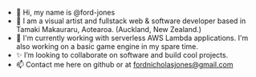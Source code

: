 - 👋 Hi, my name is @ford-jones
- 👀 I am a visual artist and fullstack web & software developer based in Tamaki Makauraru, Aotearoa. (Auckland, New Zealand.)
- 🌱 I'm currently working with serverless AWS Lambda applications. I'm also working on a basic game engine in my spare time.
- ✨ I’m looking to collaborate on software and build cool projects. 
- 📫 Contact me here on github or at fordnicholasjones@gmail.com

<!---
ford-jones/ford-jones is a ✨ special ✨ repository because its `README.md` (this file) appears on your GitHub profile.
You can click the Preview link to take a look at your changes.
--->
